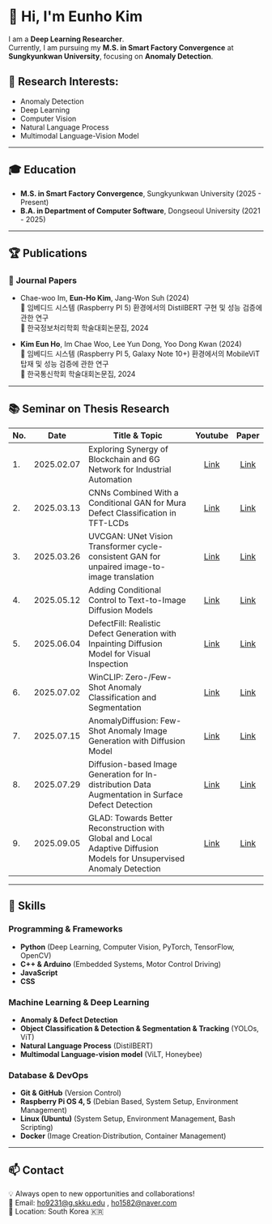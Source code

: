 <!--
**ccttppss/ccttppss** is a ✨ _special_ ✨ repository because its `README.md` (this file) appears on your GitHub profile.

Here are some ideas to get you started:

- 🔭 I’m currently working on ...
- 🌱 I’m currently learning ...
- 👯 I’m looking to collaborate on ...
- 🤔 I’m looking for help with ...
- 💬 Ask me about ...
- 📫 How to reach me: ...
- 😄 Pronouns: ...
- ⚡ Fun fact: ...
-->
# 👋 Hi, I'm Eunho Kim
I am a **Deep Learning Researcher**.\
Currently, I am pursuing my **M.S. in Smart Factory Convergence** at **Sungkyunkwan University**, focusing on **Anomaly Detection**.

## 🔬 Research Interests:
- Anomaly Detection
- Deep Learning
- Computer Vision
- Natural Language Process
- Multimodal Language-Vision Model

---

## 🎓 Education
- **M.S. in Smart Factory Convergence**, Sungkyunkwan University (2025 - Present)  
- **B.A. in Department of Computer Software**, Dongseoul University (2021 - 2025)

---

## 🏆 Publications
### 📄 **Journal Papers**

- Chae-woo Im, **Eun-Ho Kim**, Jang-Won Suh (2024)\
  📌 임베디드 시스템 (Raspberry PI 5) 환경에서의 DistilBERT 구현 및 성능 검증에 관한 연구\
  📕 한국정보처리학회 학술대회논문집, 2024
  
- **Kim Eun Ho**, Im Chae Woo, Lee Yun Dong, Yoo Dong Kwan (2024)\
  📌 임베디드 시스템 (Raspberry PI 5, Galaxy Note 10+) 환경에서의 MobileViT 탑재 및 성능 검증에 관한 연구\
  📕 한국통신학회 학술대회논문집, 2024
  
---

## 📚 Seminar on Thesis Research

| No.     | Date        | Title & Topic                                                                                 | Youtube | Paper |
|---------|-------------|-----------------------------------------------------------------------------------------------|----|----|
| 1. | 2025.02.07 | Exploring Synergy of Blockchain and 6G Network for Industrial Automation | <div align="center"> [Link](https://youtu.be/eOeNKumSMkw) </div> | <div align="center"> [Link](https://doi.org/10.1109/ACCESS.2023.3338861) </div> |
| 2. | 2025.03.13 | CNNs Combined With a Conditional GAN for Mura Defect Classification in TFT-LCDs | <div align="center"> [Link](https://youtu.be/06CV5EQ8cMA) </div> | <div align="center"> [Link](https://doi.org/10.1109/TSM.2020.3048631) </div>
| 3. | 2025.03.26 | UVCGAN: UNet Vision Transformer cycle-consistent GAN for unpaired image-to-image translation | <div align="center"> [Link](https://youtu.be/DW-_MnV0xxM) | <div align="center"> [Link](https://doi.org/10.1109/WACV56688.2023.00077) </div> |
| 4. | 2025.05.12 | Adding Conditional Control to Text-to-Image Diffusion Models | <div align="center"> [Link](https://youtu.be/9MlbfG0uHJg) | <div align="center"> [Link](https://doi.org/10.48550/arxiv.2302.05543) </div>
| 5. | 2025.06.04 | DefectFill: Realistic Defect Generation with Inpainting Diffusion Model for Visual Inspection | <div align="center"> [Link](https://youtu.be/8XwFU5Y_8eo) | <div align="center"> [Link](https://doi.org/10.48550/arXiv.2503.13985) </div>
| 6. | 2025.07.02 | WinCLIP: Zero-/Few-Shot Anomaly Classification and Segmentation | <div align="center"> [Link](https://youtu.be/zDHIVBd_wS0) | <div align="center"> [Link](https://doi.org/10.48550/arXiv.2303.14814) </div>
| 7. | 2025.07.15 | AnomalyDiffusion: Few-Shot Anomaly Image Generation with Diffusion Model | <div align="center"> [Link](https://youtu.be/EDOw26Stjqc) | <div align="center"> [Link](https://doi.org/10.1609/aaai.v38i8.28696) </div>
| 8. | 2025.07.29 | Diffusion-based Image Generation for In-distribution Data Augmentation in Surface Defect Detection | <div align="center"> [Link](https://youtu.be/MsKoKfc1NXk) | <div align="center"> [Link](https://doi.org/10.5220/0012350400003660) </div>
| 9. | 2025.09.05 | GLAD: Towards Better Reconstruction with Global and Local Adaptive Diffusion Models for Unsupervised Anomaly Detection | <div align="center"> [Link](https://youtu.be/iatxHhnYuKY) | <div align="center"> [Link](https://doi.org/10.1007/978-3-031-73209-6_1) </div>

---

## 🔧 Skills
### Programming & Frameworks
- **Python** (Deep Learning, Computer Vision, PyTorch, TensorFlow, OpenCV)
- **C++ & Arduino** (Embedded Systems, Motor Control Driving)
- **JavaScript**
- **CSS**
### Machine Learning & Deep Learning
- **Anomaly & Defect Detection**
- **Object Classification & Detection & Segmentation & Tracking** (YOLOs, ViT)
- **Natural Language Process** (DistilBERT)
- **Multimodal Language-vision model** (ViLT, Honeybee)
### Database & DevOps
- **Git & GitHub** (Version Control)
- **Raspberry Pi OS 4, 5** (Debian Based, System Setup, Environment Management)
- **Linux (Ubuntu)** (System Setup, Environment Management, Bash Scripting)
- **Docker** (Image Creation·Distribution, Container Management)

---

## 📫 Contact
💡 Always open to new opportunities and collaborations!\
📧 Email: ho9231@g.skku.edu , ho1582@naver.com\
📍 Location: South Korea 🇰🇷
